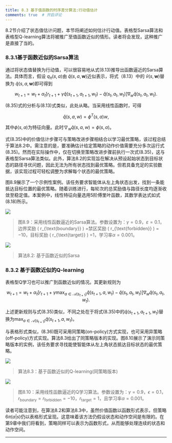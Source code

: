 ```yaml
---
title: 8.3 基于值函数的时序差分算法:行动值估计
comments: true  # 开启评论
---
```

8.2节介绍了状态值估计问题，本节将阐述如何估计行动值。表格型Sarsa算法和表格型Q-learning算法将被推广至值函数近似的情形。读者将会发现，这种推广是直接了当的。

### 8.3.1基于函数近似的Sarsa算法

通过将状态值替换为行动值，可以很容易地从式$(8.13)$推导出函数逼近的Sarsa算法。具体而言，假设 $q_\pi(s, a)$由 $\hat{q}(s, a, \mathbf{w})$近似表示，将式（8.13）中的 $\hat{v}(s, \mathbf{w})$替换为 $\hat{q}(s, a, \mathbf{w})$即可得到

$$w_{t+1}=w_{t}+\alpha_{t}\left[r_{t+1}+\gamma\hat{q}(s_{t+1},a_{t+1},w_{t})-\hat{q}(s_{t},a_{t},w_{t})\right]\nabla_{w}\hat{q}(s_{t},a_{t},w_{t}).\tag{8.35}$$

$(8.35)$式的分析与$(8.13)$式类似，此处从略。当采用线性函数时，可得

$$\hat{q}(s,a,w)=\phi^T(s,a)w,$$

其中$\phi(s, a)$为特征向量。此时$\nabla_w \hat{q}(s, a, w) = \phi(s, a)$。

式$(8.35)$中的价值估计步骤可与策略改进步骤相结合以学习最优策略，该过程总结于算法$8.2$中。需注意的是，要准确估计给定策略的动作价值需要充分多次运行式$(8.35)$。然而在实际操作中，仅在切换至策略改进步骤前执行一次式$(8.35)$，这与表格型Sarsa算法类似。此外，算法$8.2$的实现旨在解决从预设起始状态到目标状态的路径寻优问题，因此无法为所有状态找到最优策略。但若具备充足的实验数据，该实现过程可轻松调整为求解每个状态的最优策略。

图$8.9$展示了一个示例性案例。该任务要求智能体从左上角状态出发，找到一条能抵达目标位置的最优策略。随着训练进行，每轮次的总奖励值与路径长度均逐渐收敛至稳定值。本案例中，线性特征向量选用5阶傅里叶函数，其数学表达式如式$(8.18)$所示。

 ![](../img/08/8.png)

 > 图$8.9$：采用线性函数逼近的Sarsa算法。参数设置为：$\gamma=0.9$，$\varepsilon=0.1$，边界奖励 \( r_{\text{boundary}} \) =禁区奖励 \( r_{\text{forbidden}} \) = −10，目标奖励 \( r_{\text{target}} \) =1，学习率$\alpha=0.001$。

  ![](../img/08/9.png)

 > 算法8.2: 基于函数近似的Sarsa

### 8.3.2 基于函数近似的Q-learning


表格型Q学习也可以推广到函数近似的情况。其更新规则为

$$w_{t+1}=w_{t}+\alpha_{t}\left[r_{t+1}+\gamma\max_{a\in\mathcal{A}(s_{t+1})}\hat{q}(s_{t+1},a,w_{t})-\hat{q}(s_{t},a_{t},w_{t})\right]\nabla_{w}\hat{q}(s_{t},a_{t},w_{t}).\tag{8.36}$$

上述更新规则与式$(8.35)$类似，不同之处在于将式$(8.35)$中的$\hat{q}(s_{t+1}, a_{t+1}, w_t)$替换为$\max_{a \in \mathcal{A}(s_{t+1})} \hat{q}(s_{t+1}, a, w_t)$。

与表格形式类似，$(8.36)$既可采用同策略(on-policy)方式实现，也可采用异策略(off-policy)方式实现。算法$8.3$给出了同策略版本的实现。图$8.10$展示了演示同策略版本的实例，该任务要求寻找能使智能体从左上角状态抵达目标状态的最优策略。

 ![](../img/08/10.png)

 > 算法$8.3$：基于函数近似的Q-learning(同策略版本)

  ![](../img/08/11.png)

 > 图$8.10$：采用线性函数逼近的Q学习算法。参数设置为：$\gamma =0.9$，$\epsilon =0.1$，$r_{\text{boundary}} = r_{\text{forbidden}} = -10$，$r_{\text{target}} =1$，且学习率$\alpha =0.001$。


读者可能注意到，在算法$8.2$和算法$8.3$中，虽然价值函数以函数形式表示，但策略6$\pi(a|s)$仍以表格形式呈现。这意味着该方法仍假设状态和动作空间是有限的。在第$9$章中我们将看到，策略同样可以表示为函数形式，从而能够处理连续的状态和动作空间。

---